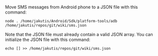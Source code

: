 Move SMS messages from Android phone to a JSON file with this command:

    node . /home/jakutis/Android/Sdk/platform-tools/adb /home/jakutis/repos/git/wiki/sms.json

Note that the JSON file must already contain a valid JSON array.
You can initialize the JSON file with this command:

    echo [] >> /home/jakutis/repos/git/wiki/sms.json

